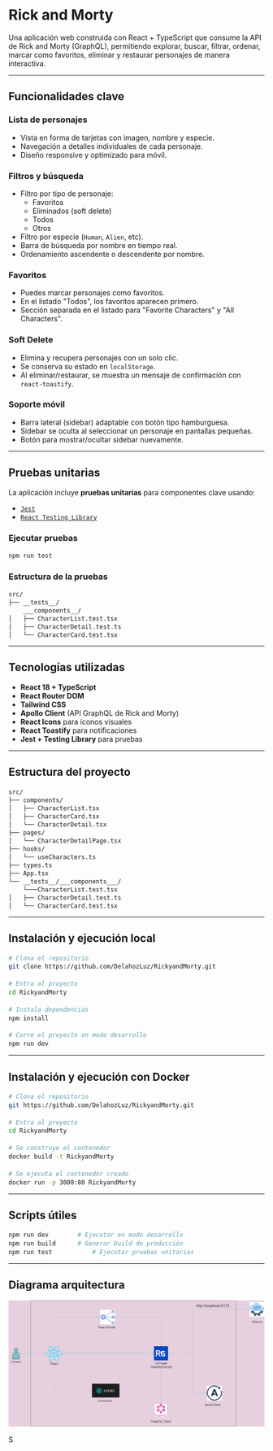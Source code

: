 #  Rick and Morty 

Una aplicación web construida con React + TypeScript que consume la API de Rick and Morty (GraphQL), permitiendo explorar, buscar, filtrar, ordenar, marcar como favoritos, eliminar y restaurar personajes de manera interactiva.

---

##  Funcionalidades clave

###  Lista de personajes
- Vista en forma de tarjetas con imagen, nombre y especie.
- Navegación a detalles individuales de cada personaje.
- Diseño responsive y optimizado para móvil.

###  Filtros y búsqueda
- Filtro por tipo de personaje:
  - Favoritos
  - Eliminados (soft delete)
  - Todos
  -  Otros
- Filtro por especie (`Human`, `Alien`, etc).
- Barra de búsqueda por nombre en tiempo real.
- Ordenamiento ascendente o descendente por nombre.

###  Favoritos
- Puedes marcar personajes como favoritos.
- En el listado "Todos", los favoritos aparecen primero.
- Sección separada en el listado para "Favorite Characters" y "All Characters".

###  Soft Delete
- Elimina y recupera personajes con un solo clic.
- Se conserva su estado en `localStorage`.
- Al eliminar/restaurar, se muestra un mensaje de confirmación con `react-toastify`.

###  Soporte móvil
- Barra lateral (sidebar) adaptable con botón tipo hamburguesa.
- Sidebar se oculta al seleccionar un personaje en pantallas pequeñas.
- Botón para mostrar/ocultar sidebar nuevamente.

---

##  Pruebas unitarias

La aplicación incluye **pruebas unitarias** para componentes clave usando:

- [`Jest`](https://jestjs.io/)
- [`React Testing Library`](https://testing-library.com/docs/react-testing-library/intro/)

### Ejecutar pruebas

```bash
npm run test
```

### Estructura de la pruebas

```
src/
├── __tests__/
    ___components__/
│   ├── CharacterList.test.tsx
│   ├── CharacterDetail.test.ts
│   └── CharacterCard.test.tsx
```

---

##  Tecnologías utilizadas

- **React 18 + TypeScript**
- **React Router DOM**
- **Tailwind CSS**
- **Apollo Client** (API GraphQL de Rick and Morty)
- **React Icons** para íconos visuales
- **React Toastify** para notificaciones
- **Jest + Testing Library** para pruebas

---

##  Estructura del proyecto

```
src/
├── components/
│   ├── CharacterList.tsx
│   ├── CharacterCard.tsx
│   └── CharacterDetail.tsx
├── pages/
│   └── CharacterDetailPage.tsx
├── hooks/
│   └── useCharacters.ts
├── types.ts
├── App.tsx
└── __tests__/___components___/
    └───CharacterList.test.tsx
│   ├── CharacterDetail.test.ts
│   └── CharacterCard.test.tsx
```

---

##  Instalación y ejecución local

```bash
# Clona el repositorio
git clone https://github.com/DelahozLuz/RickyandMorty.git

# Entra al proyecto
cd RickyandMorty

# Instala dependencias
npm install

# Corre el proyecto en modo desarrollo
npm run dev
```

---

##  Instalación y ejecución con Docker
```bash
# Clona el repositorio
git https://github.com/DelahozLuz/RickyandMorty.git

# Entra al proyecto
cd RickyandMorty

# Se construye el contenedor
docker build -t RickyandMorty

# Se ejecuta el contenedor creado
docker run -p 3000:80 RickyandMorty
```


---

##  Scripts útiles

```bash
npm run dev        # Ejecutar en modo desarrollo
npm run build      # Generar build de producción
npm run test           # Ejecutar pruebas unitarias
```

---

##  Diagrama arquitectura
![Diagrama de arquitectura](./src/assets/rick7.drawio.png)


S

